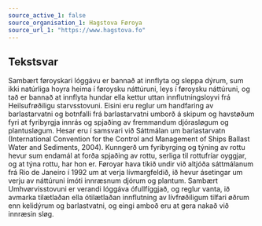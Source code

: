 ```yaml
---
source_active_1: false
source_organisation_1: Hagstova Føroya
source_url_1: "https://www.hagstova.fo"
---
```

## Tekstsvar  
Sambært føroyskari lóggávu er bannað at innflyta og sleppa dýrum, sum ikki natúrliga hoyra heima í føroysku náttúruni, leys í føroysku náttúruni, og tað er bannað at innflyta hundar ella kettur uttan  innflutningsloyvi frá Heilsufrøðiligu starvsstovuni.
Eisini eru reglur um handfaring av barlastarvatni og botnfalli frá barlastarvatni umborð á skipum og havstøðum fyri at fyribyrgja innrás og spjaðing av fremmandum djórasløgum og plantusløgum. Hesar eru í samsvari við Sáttmálan um barlastarvatn (International Convention for the Control and Management of Ships Ballast Water and Sediments, 2004).
Kunngerð um fyribyrging og týning av rottu hevur sum endamál at forða spjaðing av rottu, serliga til rottufríar oyggjar, og at týna rottu, har hon er.
Føroyar hava tikið undir við altjóða sáttmálanum frá Rio de Janeiro í 1992 um at verja lívmargfeldið, ið hevur ásetingar um verju av náttúruni ímóti innræsnum djórum og plantum.
Sambært Umhvørvisstovuni er verandi lóggáva ófullfíggjað, og reglur vanta, ið avmarka tilætlaðan ella ótilætlaðan innflutning av lívfrøðiligum tilfari øðrum enn kelidýrum og barlastvatni, og eingi amboð eru at gera nakað við innræsin sløg.
